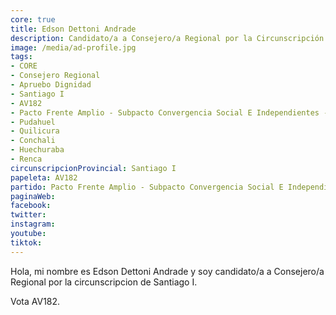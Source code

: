```yaml
---
core: true
title: Edson Dettoni Andrade
description: Candidato/a a Consejero/a Regional por la Circunscripción de Santiago I
image: /media/ad-profile.jpg
tags:
- CORE
- Consejero Regional
- Apruebo Dignidad
- Santiago I
- AV182
- Pacto Frente Amplio - Subpacto Convergencia Social E Independientes - Revolucion Democratica
- Pudahuel
- Quilicura
- Conchali
- Huechuraba
- Renca
circunscripcionProvincial: Santiago I
papeleta: AV182
partido: Pacto Frente Amplio - Subpacto Convergencia Social E Independientes - Revolucion Democratica
paginaWeb:
facebook:
twitter:
instagram:
youtube:
tiktok:
---
```

Hola, mi nombre es Edson Dettoni Andrade y soy candidato/a a Consejero/a Regional por la circunscripcion de Santiago I.

Vota AV182.
